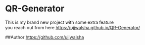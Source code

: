 # QR-Generator
This is my brand new project with some extra feature <br> you reach out from here https://ujjwalsha.github.io/QR-Generator/

##Author
https://github.com/ujjwalsha
